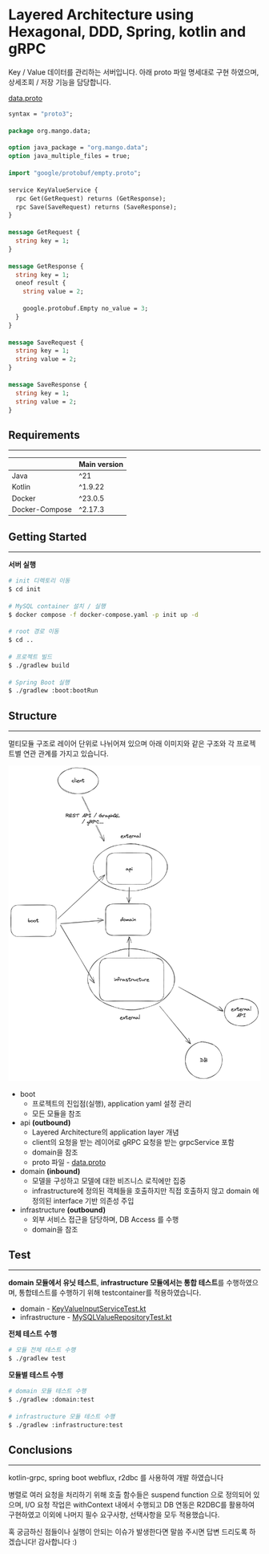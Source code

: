 # Layered Architecture using Hexagonal, DDD, Spring, kotlin and gRPC

Key / Value 데이터를 관리하는 서버입니다. 아래 proto 파일 명세대로 구현 하였으며, 상세조회 / 저장 기능을 담당합니다.

[data.proto](api%2Fsrc%2Fmain%2Fproto%2Forg%2Fmango%2Fdata%2Fdata.proto)
```protobuf
syntax = "proto3";

package org.mango.data;

option java_package = "org.mango.data";
option java_multiple_files = true;

import "google/protobuf/empty.proto";

service KeyValueService {
  rpc Get(GetRequest) returns (GetResponse);
  rpc Save(SaveRequest) returns (SaveResponse);
}

message GetRequest {
  string key = 1;
}

message GetResponse {
  string key = 1;
  oneof result {
    string value = 2;

    google.protobuf.Empty no_value = 3;
  }
}

message SaveRequest {
  string key = 1;
  string value = 2;
}

message SaveResponse {
  string key = 1;
  string value = 2;
}
```

## Requirements

----

|                | Main version |
|----------------|--------------|
| Java           | ^21          |
| Kotlin         | ^1.9.22      |
| Docker         | ^23.0.5      |
| Docker-Compose | ^2.17.3      |

## Getting Started

----

**서버 실행**
```bash
# init 디렉토리 이동
$ cd init

# MySQL container 설치 / 실행
$ docker compose -f docker-compose.yaml -p init up -d

# root 경로 이동
$ cd ..

# 프로젝트 빌드
$ ./gradlew build

# Spring Boot 실행
$ ./gradlew :boot:bootRun
```

## Structure

----

멀티모듈 구조로 레이어 단위로 나뉘어져 있으며 아래 이미지와 같은 구조와 각 프로젝트별 연관 관계를 가지고 있습니다.

![ddd.png](public%2Fimages%2Fddd.png)
- boot
  - 프로젝트의 진입점(실행), application yaml 설정 관리
  - 모든 모듈을 참조
- api **(outbound)**
  - Layered Architecture의 application layer 개념
  - client의 요청을 받는 레이어로 gRPC 요청을 받는 grpcService 포함
  - domain을 참조
  - proto 파일 - [data.proto](api%2Fsrc%2Fmain%2Fproto%2Forg%2Fmango%2Fdata%2Fdata.proto)
- domain **(inbound)**
  - 모델을 구성하고 모델에 대한 비즈니스 로직에만 집중
  - infrastructure에 정의된 객체들을 호출하지만 직접 호출하지 않고 domain 에 정의된 interface 기반 의존성 주입
- infrastructure **(outbound)**
  - 외부 서비스 접근을 담당하며, DB Access 를 수행
  - domain을 참조

## Test

----

**domain 모듈에서 유닛 테스트**, **infrastructure 모듈에서는 통합 테스트**를 수행하였으며, 통합테스트를 수행하기 위해 testcontainer를 적용하였습니다.

- domain - [KeyValueInputServiceTest.kt](domain%2Fsrc%2Ftest%2Fkotlin%2Forg%2Fmango%2Fdata%2Fservice%2FKeyValueInputServiceTest.kt)
- infrastructure - [MySQLValueRepositoryTest.kt](infrastructure%2Fsrc%2Ftest%2Fkotlin%2Forg%2Fmango%2Fdata%2Frepository%2FMySQLValueRepositoryTest.kt)

**전체 테스트 수행**
```bash
# 모듈 전체 테스트 수행
$ ./gradlew test
```

**모듈별 테스트 수행**
```bash
# domain 모듈 테스트 수행
$ ./gradlew :domain:test

# infrastructure 모듈 테스트 수행
$ ./gradlew :infrastructure:test
```

## Conclusions

----

kotlin-grpc, spring boot webflux, r2dbc 를 사용하여 개발 하였습니다<br/>

병렬로 여러 요청을 처리하기 위해 호출 함수들은 suspend function 으로 정의되어 있으며, I/O 요청 작업은 withContext 내에서 수행되고 DB 연동은 R2DBC를 활용하여 구현하였고 이외에 나머지 필수 요구사항, 선택사항을 모두 적용했습니다.<br/>

혹 궁금하신 점들이나 실행이 안되는 이슈가 발생한다면 말씀 주시면 답변 드리도록 하겠습니다! 감사합니다 :)